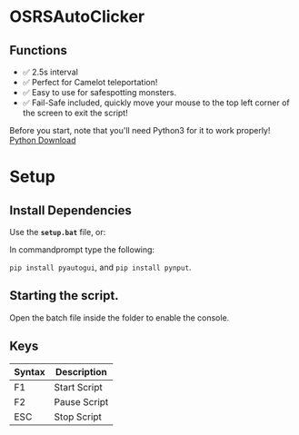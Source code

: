 # OSRSAutoClicker

## Functions

- ✅ 2.5s interval
- ✅ Perfect for Camelot teleportation!
- ✅ Easy to use for safespotting monsters.
- ✅ Fail-Safe included, quickly move your mouse to the top left corner of the screen to exit the script!

Before you start, note that you'll need Python3 for it to work properly!
[Python Download](https://www.python.org/downloads/)

# Setup

## Install Dependencies

Use the **`setup.bat`** file, or:

In commandprompt type the following:

`pip install pyautogui`, and
`pip install pynput`.

## Starting the script.

Open the batch file inside the folder to enable the console.

## Keys

| Syntax      | Description |
| ----------- | ----------- |
| F1     | Start Script      |
| F2     | Pause Script      |
| ESC      | Stop Script       |
